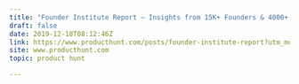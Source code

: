 ```yaml
---
title: "Founder Institute Report — Insights from 15K+ Founders & 4000+ Alumni across 180 Cities"
draft: false
date: 2019-12-18T08:12:46Z
link: https://www.producthunt.com/posts/founder-institute-report?utm_medium=RSS&utm_source=hune
site: www.producthunt.com
topic: product hunt  

---
```

